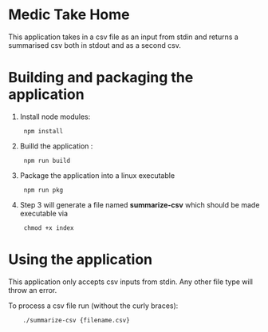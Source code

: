 # Medic Take Home
This application takes in a csv file as an input from stdin and returns a summarised csv both in stdout and as a second csv.


# Building and packaging the application

  
1. Install node modules:

        npm install  

2. Builld the application :

        npm run build

3. Package the application into a linux executable

        npm run pkg

4. Step 3 will generate a file named **summarize-csv** which should be made executable via

        chmod +x index
        

# Using the application
  
  This application only accepts csv inputs from stdin. Any other file type will throw an error.
  
  To process a csv file run (without the curly braces):
  
        ./summarize-csv {filename.csv}
